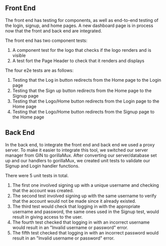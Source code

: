 ## Front End

The front end has testing for components, as well as end-to-end testing of the login, signup, and home pages. A new dashboard page is in process now that the front and back end are integrated. 

The front end has two component tests: 
1. A component test for the logo that checks if the logo renders and is visible
2. A test fort the Page Header to check that it renders and displays

The  four e2e tests are as follows:
1. Testing that the Log in button redirects from the Home page to the Login page
2. Testing that the Sign up button redirects from the Home page to the Signup page
3. Testing that the Logo/Home button redirects from the Login page to the Home page
4. Testing that the Logo/Home button redirects from the Signup page to the Home page


## Back End
In the back end, to integrate the front end and back end we used a proxy server. To make it easier to integrate this tool, we switched our server manager from GIN to gorillaMux.
After converting our server/database set up and our handlers to gorillaMux, we created unit tests to validate our Signup and Login handler functions.

There were 5 unit tests in total.
1. The first one involved signing up with a unique username and checking that the account was created.
2. The second test involved signing up with the same username to verify that the account would not be made since it already existed.
3. The third test would check that logging in with the appropriate username and password, the same ones used in the Signup test, would result in giving access to the user.
4. The fourth test checked that logging in with an incorrect username would result in an "Invalid username or password" error.
5. The fifth test checked that logging in with an incorrect password would result in an "Invalid username or password" error.
